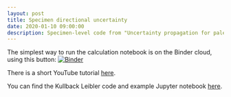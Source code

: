 ```yaml
---
layout: post
title: Specimen directional uncertainty
date: 2020-01-10 09:00:00
description: Specimen-level code from "Uncertainty propagation for paleomagnetic directions".
---
```

The simplest way to run the calculation notebook is on the Binder cloud, using this button: [![Binder](https://mybinder.org/badge_logo.svg)](https://mybinder.org/v2/gh/dave-heslop74/vMF_Specimens/master?urlpath=%2Fapps%2FvMF_Specimens.ipynb)

There is a short YouTube tutorial <a href="https://youtu.be/ecHZxUA6-Yg" target="blank">here</a>.

You can find the Kullback Leibler code and example Jupyter notebook <a href="https://github.com/dave-heslop74/vMF_Specimens" target="blank">here</a>.
